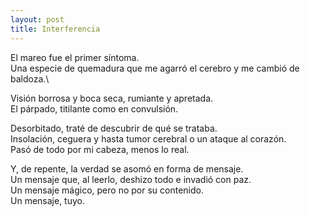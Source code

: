 ```yaml
---
layout: post
title: Interferencia
---
```


El mareo fue el primer síntoma.\
Una especie de quemadura que me agarró el cerebro y me cambió de baldoza.\
<!--more-->
Visión borrosa y boca seca, rumiante y apretada.\
El párpado, titilante como en convulsión.

Desorbitado, traté de descubrir de qué se trataba.\
Insolación, ceguera y hasta tumor cerebral o un ataque al corazón.\
Pasó de todo por mi cabeza, menos lo real.

Y, de repente, la verdad se asomó en forma de mensaje.\
Un mensaje que, al leerlo, deshizo todo e invadió con paz.\
Un mensaje mágico, pero no por su contenido.\
Un mensaje, tuyo.

